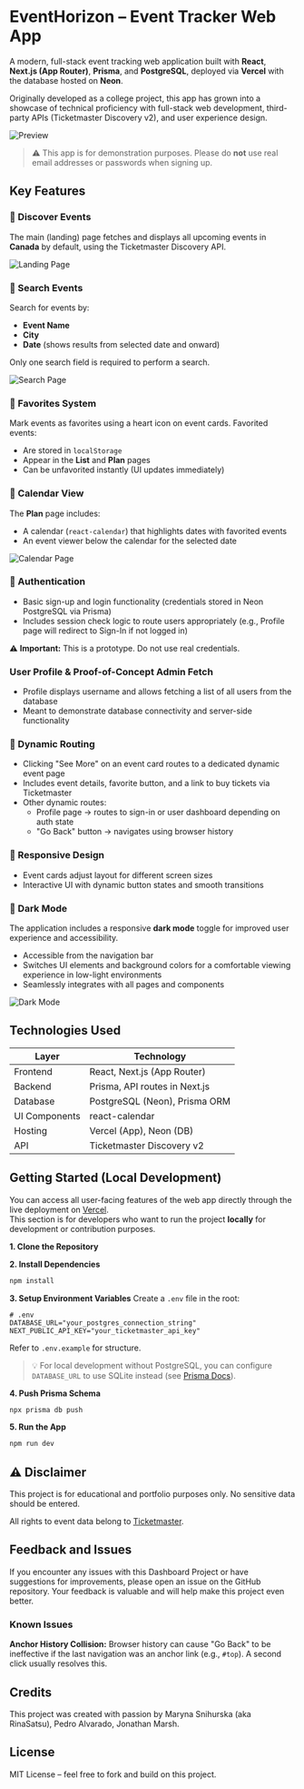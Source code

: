 # EventHorizon – Event Tracker Web App

A modern, full-stack event tracking web application built with **React**, **Next.js (App Router)**, **Prisma**, and **PostgreSQL**, deployed via **Vercel** with the database hosted on **Neon**.

Originally developed as a college project, this app has grown into a showcase of technical proficiency with full-stack web development, third-party APIs (Ticketmaster Discovery v2), and user experience design.

![Preview](./screenshots/preview.png)

> ⚠️ This app is for demonstration purposes. Please do **not** use real email addresses or passwords when signing up.

## Key Features

### 📌 Discover Events
The main (landing) page fetches and displays all upcoming events in **Canada** by default, using the Ticketmaster Discovery API.

![Landing Page](./screenshots/landing-page.png)

### 📌 Search Events
Search for events by:
- **Event Name**
- **City**
- **Date** (shows results from selected date and onward)

Only one search field is required to perform a search.

![Search Page](./screenshots/search-page.png)

### 📌 Favorites System
Mark events as favorites using a heart icon on event cards. Favorited events:
- Are stored in `localStorage`
- Appear in the **List** and **Plan** pages
- Can be unfavorited instantly (UI updates immediately)

### 📌 Calendar View
The **Plan** page includes:
- A calendar (`react-calendar`) that highlights dates with favorited events
- An event viewer below the calendar for the selected date

![Calendar Page](./screenshots/calendar-page.png)

### 📌 Authentication
- Basic sign-up and login functionality (credentials stored in Neon PostgreSQL via Prisma)
- Includes session check logic to route users appropriately (e.g., Profile page will redirect to Sign-In if not logged in)

⚠️ **Important:** This is a prototype. Do not use real credentials.

### User Profile & Proof-of-Concept Admin Fetch
- Profile displays username and allows fetching a list of all users from the database
- Meant to demonstrate database connectivity and server-side functionality

### 📌 Dynamic Routing
- Clicking "See More" on an event card routes to a dedicated dynamic event page
- Includes event details, favorite button, and a link to buy tickets via Ticketmaster
- Other dynamic routes:
  - Profile page → routes to sign-in or user dashboard depending on auth state
  - "Go Back" button → navigates using browser history

### 📌 Responsive Design
- Event cards adjust layout for different screen sizes
- Interactive UI with dynamic button states and smooth transitions

### 📌 Dark Mode

The application includes a responsive **dark mode** toggle for improved user experience and accessibility.  

- Accessible from the navigation bar
- Switches UI elements and background colors for a comfortable viewing experience in low-light environments
- Seamlessly integrates with all pages and components

![Dark Mode](./screenshots/event-page.png)

## Technologies Used

| Layer         | Technology                      |
|---------------|----------------------------------|
| Frontend      | React, Next.js (App Router)     |
| Backend       | Prisma, API routes in Next.js   |
| Database      | PostgreSQL (Neon), Prisma ORM   |
| UI Components | react-calendar                  |
| Hosting       | Vercel (App), Neon (DB)         |
| API           | Ticketmaster Discovery v2       |

## Getting Started (Local Development)

You can access all user-facing features of the web app directly through the live deployment on [Vercel](https://event-tracker-project-five.vercel.app).  
This section is for developers who want to run the project **locally** for development or contribution purposes.

**1. Clone the Repository**

**2. Install Dependencies**
```bash
npm install
```
**3. Setup Environment Variables**
Create a `.env` file in the root:


```env
# .env
DATABASE_URL="your_postgres_connection_string"
NEXT_PUBLIC_API_KEY="your_ticketmaster_api_key"
```

Refer to `.env.example` for structure.  
> 💡 For local development without PostgreSQL, you can configure `DATABASE_URL` to use SQLite instead (see [Prisma Docs](https://www.prisma.io/docs)).

**4. Push Prisma Schema**

```bash
npx prisma db push
```

**5. Run the App**

```bash
npm run dev
```

## ⚠️ Disclaimer

This project is for educational and portfolio purposes only. No sensitive data should be entered.  

All rights to event data belong to [Ticketmaster](https://developer.ticketmaster.com/).

## Feedback and Issues
If you encounter any issues with this Dashboard Project or have suggestions for improvements, please open an issue on the GitHub repository. Your feedback is valuable and will help make this project even better.

### Known Issues
**Anchor History Collision:** Browser history can cause "Go Back" to be ineffective if the last navigation was an anchor link (e.g., `#top`). A second click usually resolves this.

## Credits

This project was created with passion by Maryna Snihurska (aka RinaSatsu), Pedro Alvarado, Jonathan Marsh.

## License

MIT License – feel free to fork and build on this project.
